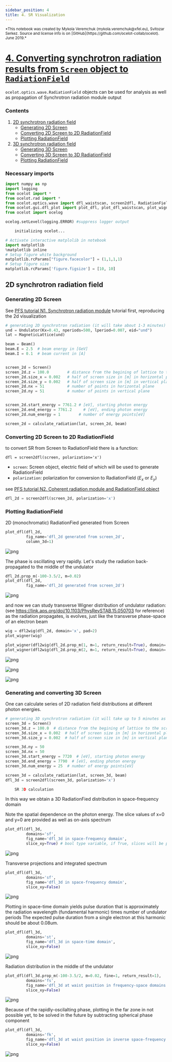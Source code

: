 ```yaml
---
sidebar_position: 4
title: 4. SR Visualization
---
```

<small>
*This notebook was created by Mykola Veremchuk (mykola.veremchuk@xfel.eu), Svitozar Serkez. Source and license info is on [GitHub](https://github.com/ocelot-collab/ocelot). June 2019.*
</small>

# [4. Converting synchrotron radiation results from `Screen` object to `RadiationField`](https://github.com/ocelot-collab/ocelot/blob/dev/demos/ipython_tutorials/pfs_4_synchrotron_radiation_visualization.ipynb)

`ocelot.optics.wave.RadiationField` objects can be used for analysis as well as propagation of Synchrotron radiation module output

### Contents
1. [2D synchrotron radiation field](#2d)
    * [Generating 2D Screen](#gen_screen_2d)
    * [Converting 2D Screen to 2D RadiationField](#gen_dfl_2d)
    * [Plotting RadiationField](#plot_dfl_2d) 
2. [3D synchrotron radiation field](#3d)
    * [Generating 3D Screen](#gen_screen_3d)
    * [Converting 3D Screen to 3D RadiationField](#gen_dfl_3d)
    * [Plotting RadiationField](#plot_dfl_3d)

### Necessary imports


```python
import numpy as np
import logging
from ocelot import *
from ocelot.rad import *
from ocelot.optics.wave import dfl_waistscan, screen2dfl, RadiationField, WignerDistribution, dfl2wig
from ocelot.gui.dfl_plot import plot_dfl, plot_dfl_waistscan, plot_wigner
from ocelot import ocelog

ocelog.setLevel(logging.ERROR) #suppress logger output
```
```python
    initializing ocelot...
```


```python
# Activate interactive matplolib in notebook
import matplotlib
%matplotlib inline
# Setup figure white background 
matplotlib.rcParams["figure.facecolor"] = (1,1,1,1)
# Setup figure size
matplotlib.rcParams['figure.figsize'] = [10, 10]
```

<a id='2d'></a>
## 2D synchrotron radiation field
<a id='gen_screen_2d'></a>
### Generating 2D Screen
See [PFS tutorial N1. Synchrotron radiation module](../tutorial-photons/pfs_1_synchrotron_radiation.md) tutorial first,
reproducing the 2d visualization


```python
# generating 2D synchrotron radiation (it will take about 1-3 minutes)
und = Undulator(Kx=0.43, nperiods=500, lperiod=0.007, eid="und")
lat = MagneticLattice(und)

beam = Beam()
beam.E = 2.5  # beam energy in [GeV]
beam.I = 0.1  # beam current in [A]


screen_2d = Screen()
screen_2d.z = 100.0        # distance from the begining of lattice to the screen 
screen_2d.size_x = 0.002   # half of screen size in [m] in horizontal plane
screen_2d.size_y = 0.002   # half of screen size in [m] in vertical plane
screen_2d.nx = 51          # number of points in horizontal plane 
screen_2d.ny = 51          # number of points in vertical plane 


screen_2d.start_energy = 7761.2 # [eV], starting photon energy
screen_2d.end_energy = 7761.2     # [eV], ending photon energy
screen_2d.num_energy = 1        # number of energy points[eV]

screen_2d = calculate_radiation(lat, screen_2d, beam)
```

<a id='gen_dfl_2d'></a>
### Converting 2D Screen to 2D RadiationField

to convert SR from Screen to RadiationField there is a function:

```dfl = screen2dfl(screen, polarization='x')```
* ```screen```: Screen object, electric field of which will be used to generate RadiationField
* ```polarization```:  polarization for conversion to RadiationField ($E_x$ or $E_y$)

see [PFS tutorial N2. Coherent radiation module and RadiationField object](../tutorial-photons/pfs_2_radiation_field.md)


```python
dfl_2d = screen2dfl(screen_2d, polarization='x') 
```

<a id='plot_dfl_2d'></a>
### Plotting RadiationField

2D (monochromatic) RadiationFied generated from Screen 


```python
plot_dfl(dfl_2d,
         fig_name='dfl_2d generated from screen_2d', 
         column_3d=1)
```


    
![png](/img/pfs_4_synchrotron_radiation_visualization_files/pfs_4_synchrotron_radiation_visualization_12_0.png)
    


The phase is oscillating very rapidly. Let's study the radiation back-propagated to the middle of the undulator


```python
dfl_2d.prop_m(-100-3.5/2, m=0.02)
plot_dfl(dfl_2d,
         fig_name='dfl_2d generated from screen_2d')
```


    
![png](/img/pfs_4_synchrotron_radiation_visualization_files/pfs_4_synchrotron_radiation_visualization_14_0.png)
    


and now we can study transverse Wigner distribution of undulator radiation:
(see https://link.aps.org/doi/10.1103/PhysRevSTAB.15.050703 for reference)
as the radiation propagates, is evolves, just like the transverse phase-space of an electron beam


```python
wig = dfl2wig(dfl_2d, domain='x', pad=2)
plot_wigner(wig)

plot_wigner(dfl2wig(dfl_2d.prop_m(1, m=1, return_result=True), domain='x', pad=2)) #1m downstream the waist
plot_wigner(dfl2wig(dfl_2d.prop_m(2, m=1, return_result=True), domain='x', pad=2)) #2m downstream the waist
```


    
![png](/img/pfs_4_synchrotron_radiation_visualization_files/pfs_4_synchrotron_radiation_visualization_16_0.png)
    



    
![png](/img/pfs_4_synchrotron_radiation_visualization_files/pfs_4_synchrotron_radiation_visualization_16_1.png)
    



    
![png](/img/pfs_4_synchrotron_radiation_visualization_files/pfs_4_synchrotron_radiation_visualization_16_2.png)
    


<a id='gen_screen_3d'></a>
### Generating and converting 3D Screen
One can calculate series of 2D radiation field distributions at different photon energies.


```python
# generating 3D synchrotron radiation (it will take up to 5 minutes as 75*75*20=112k datapoints are calculated)
screen_3d = Screen()
screen_3d.z = 100.0  # distance from the begining of lattice to the screen
screen_3d.size_x = 0.002  # half of screen size in [m] in horizontal plane
screen_3d.size_y = 0.002  # half of screen size in [m] in vertical plane

screen_3d.ny = 50
screen_3d.nx = 50
screen_3d.start_energy = 7720  # [eV], starting photon energy
screen_3d.end_energy = 7790  # [eV], ending photon energy
screen_3d.num_energy = 25  # number of energy points[eV]

screen_3d = calculate_radiation(lat, screen_3d, beam)
dfl_3d = screen2dfl(screen_3d, polarization='x')
```
```python
    SR 3D calculation
```

In this way we obtain a 3D RadiationFied distribution in space-frequency domain

Note the spatial dependence on the photon energy. The slice values of x=0 and y=0 are provided as well as on-axis spectrum


```python
plot_dfl(dfl_3d, 
         domains='sf',
         fig_name='dfl_3d in space-frequency domain',
         slice_xy=True) # bool type variable, if True, slices will be plotted; if False, projections will be plotted
```


    
![png](/img/pfs_4_synchrotron_radiation_visualization_files/pfs_4_synchrotron_radiation_visualization_20_0.png)
    


Transverse projections and integrated spectrum


```python
plot_dfl(dfl_3d, 
         domains='sf',
         fig_name='dfl_3d in space-frequency domain',
         slice_xy=False)
```


    
![png](/img/pfs_4_synchrotron_radiation_visualization_files/pfs_4_synchrotron_radiation_visualization_22_0.png)
    


Plotting in space-time domain yields pulse duration that is approximately the radiation wavelength (fundamental harmonic) times number of undulator periods
The expected pulse duration from a single electron at this harmonic should be about 0.08um.


```python
plot_dfl(dfl_3d,
         domains='st',
         fig_name='dfl_3d in space-time domain',
         slice_xy=False)
```


    
![png](/img/pfs_4_synchrotron_radiation_visualization_files/pfs_4_synchrotron_radiation_visualization_24_0.png)
    


Radiation distribution in the middle of the undulator


```python
plot_dfl(dfl_3d.prop_m(-100-3.5/2, m=0.02, fine=1, return_result=1),
         domains='fs',
         fig_name='dfl_3d at waist position in frequency-space domains',
         slice_xy=False)
```


    
![png](/img/pfs_4_synchrotron_radiation_visualization_files/pfs_4_synchrotron_radiation_visualization_26_0.png)
    


Because of the rapidly-oscilalting phase, plotting in the far zone in not possible yet, to be solved in the future by subtracting spherical phase component


```python
plot_dfl(dfl_3d,
         domains='fk',
         fig_name='dfl_3d at waist position in inverse space-frequency domains',
         slice_xy=False)
```


    
![png](/img/pfs_4_synchrotron_radiation_visualization_files/pfs_4_synchrotron_radiation_visualization_28_0.png)
    

